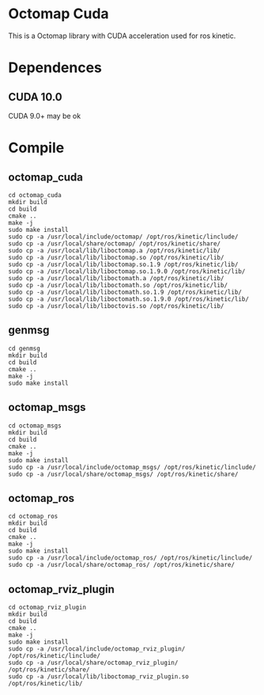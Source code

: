 


# Octomap Cuda

This is a Octomap library with CUDA acceleration used for ros kinetic.


# Dependences

## CUDA 10.0
CUDA 9.0+ may be ok

# Compile

## octomap_cuda
```
cd octomap_cuda
mkdir build
cd build
cmake ..
make -j
sudo make install
sudo cp -a /usr/local/include/octomap/ /opt/ros/kinetic/linclude/
sudo cp -a /usr/local/share/octomap/ /opt/ros/kinetic/share/
sudo cp -a /usr/local/lib/liboctomap.a /opt/ros/kinetic/lib/
sudo cp -a /usr/local/lib/liboctomap.so /opt/ros/kinetic/lib/
sudo cp -a /usr/local/lib/liboctomap.so.1.9 /opt/ros/kinetic/lib/
sudo cp -a /usr/local/lib/liboctomap.so.1.9.0 /opt/ros/kinetic/lib/
sudo cp -a /usr/local/lib/liboctomath.a /opt/ros/kinetic/lib/
sudo cp -a /usr/local/lib/liboctomath.so /opt/ros/kinetic/lib/
sudo cp -a /usr/local/lib/liboctomath.so.1.9 /opt/ros/kinetic/lib/
sudo cp -a /usr/local/lib/liboctomath.so.1.9.0 /opt/ros/kinetic/lib/
sudo cp -a /usr/local/lib/liboctovis.so /opt/ros/kinetic/lib/
```

## genmsg
```
cd genmsg
mkdir build
cd build
cmake ..
make -j
sudo make install
```

## octomap_msgs
```
cd octomap_msgs
mkdir build
cd build
cmake ..
make -j
sudo make install
sudo cp -a /usr/local/include/octomap_msgs/ /opt/ros/kinetic/linclude/
sudo cp -a /usr/local/share/octomap_msgs/ /opt/ros/kinetic/share/
```

## octomap_ros
```
cd octomap_ros
mkdir build
cd build
cmake ..
make -j
sudo make install
sudo cp -a /usr/local/include/octomap_ros/ /opt/ros/kinetic/linclude/
sudo cp -a /usr/local/share/octomap_ros/ /opt/ros/kinetic/share/
```

## octomap_rviz_plugin
```
cd octomap_rviz_plugin
mkdir build
cd build
cmake ..
make -j
sudo make install
sudo cp -a /usr/local/include/octomap_rviz_plugin/ /opt/ros/kinetic/linclude/
sudo cp -a /usr/local/share/octomap_rviz_plugin/ /opt/ros/kinetic/share/
sudo cp -a /usr/local/lib/liboctomap_rviz_plugin.so /opt/ros/kinetic/lib/
```

